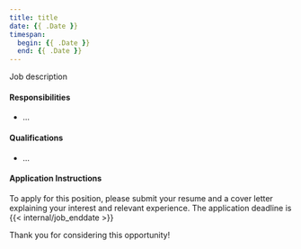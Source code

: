 ```yaml
---
title: title
date: {{ .Date }}
timespan:
  begin: {{ .Date }}
  end: {{ .Date }}
---
```

Job description

#### Responsibilities
- ...

#### Qualifications
- ...

#### Application Instructions

To apply for this position, please submit your resume and a cover letter explaining your interest and relevant
experience. The application deadline is {{< internal/job_enddate >}}

Thank you for considering this opportunity!